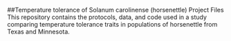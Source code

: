 ##Temperature tolerance of Solanum carolinense (horsenettle) Project Files
This repository contains the protocols, data, and code used in a study comparing temperature tolerance traits in populations of horsenettle from Texas and Minnesota. 

